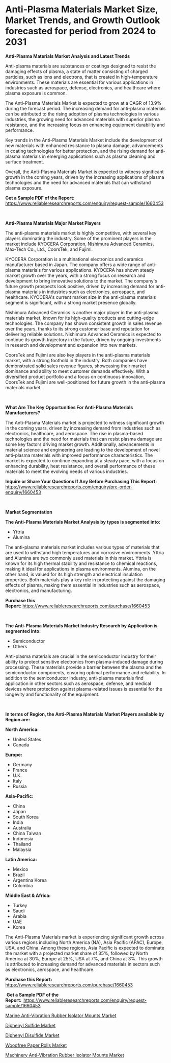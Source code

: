 <p><h1>Anti-Plasma Materials Market Size, Market Trends, and Growth Outlook forecasted for period from 2024 to 2031</h1></p><p><strong>Anti-Plasma Materials Market Analysis and Latest Trends</strong></p>
<p><p>Anti-plasma materials are substances or coatings designed to resist the damaging effects of plasma, a state of matter consisting of charged particles, such as ions and electrons, that is created in high-temperature environments. These materials are essential for various applications in industries such as aerospace, defense, electronics, and healthcare where plasma exposure is common.</p><p>The Anti-Plasma Materials Market is expected to grow at a CAGR of 13.9% during the forecast period. The increasing demand for anti-plasma materials can be attributed to the rising adoption of plasma technologies in various industries, the growing need for advanced materials with superior plasma resistance, and the increasing focus on enhancing equipment durability and performance.</p><p>Key trends in the Anti-Plasma Materials Market include the development of new materials with enhanced resistance to plasma damage, advancements in coating technologies for better protection, and the rising demand for anti-plasma materials in emerging applications such as plasma cleaning and surface treatment.</p><p>Overall, the Anti-Plasma Materials Market is expected to witness significant growth in the coming years, driven by the increasing applications of plasma technologies and the need for advanced materials that can withstand plasma exposure.</p></p>
<p><strong>Get a Sample PDF of the Report:&nbsp;</strong> <a href="https://www.reliableresearchreports.com/enquiry/request-sample/1660453">https://www.reliableresearchreports.com/enquiry/request-sample/1660453</a></p>
<p>&nbsp;</p>
<p><strong>Anti-Plasma Materials Major Market Players</strong></p>
<p><p>The anti-plasma materials market is highly competitive, with several key players dominating the industry. Some of the prominent players in the market include KYOCERA Corporation, Nishimura Advanced Ceramics, Max-Tech Co., Ltd., CoorsTek, and Fujimi.</p><p>KYOCERA Corporation is a multinational electronics and ceramics manufacturer based in Japan. The company offers a wide range of anti-plasma materials for various applications. KYOCERA has shown steady market growth over the years, with a strong focus on research and development to bring innovative solutions to the market. The company's future growth prospects look positive, driven by increasing demand for anti-plasma materials in industries such as electronics, aerospace, and healthcare. KYOCERA's current market size in the anti-plasma materials segment is significant, with a strong market presence globally.</p><p>Nishimura Advanced Ceramics is another major player in the anti-plasma materials market, known for its high-quality products and cutting-edge technologies. The company has shown consistent growth in sales revenue over the years, thanks to its strong customer base and reputation for delivering reliable solutions. Nishimura Advanced Ceramics is expected to continue its growth trajectory in the future, driven by ongoing investments in research and development and expansion into new markets.</p><p>CoorsTek and Fujimi are also key players in the anti-plasma materials market, with a strong foothold in the industry. Both companies have demonstrated solid sales revenue figures, showcasing their market dominance and ability to meet customer demands effectively. With a diversified product portfolio and a focus on continuous innovation, CoorsTek and Fujimi are well-positioned for future growth in the anti-plasma materials market.</p></p>
<p>&nbsp;</p>
<p><strong>What Are The Key Opportunities For Anti-Plasma Materials Manufacturers?</strong></p>
<p><p>The Anti-Plasma Materials market is projected to witness significant growth in the coming years, driven by increasing demand from industries such as electronics, healthcare, and aerospace. The rise in plasma-based technologies and the need for materials that can resist plasma damage are some key factors driving market growth. Additionally, advancements in material science and engineering are leading to the development of novel anti-plasma materials with improved performance characteristics. The market is expected to continue expanding at a steady pace, with a focus on enhancing durability, heat resistance, and overall performance of these materials to meet the evolving needs of various industries.</p></p>
<p><strong>Inquire or Share Your Questions If Any Before Purchasing This Report:</strong> <a href="https://www.reliableresearchreports.com/enquiry/pre-order-enquiry/1660453">https://www.reliableresearchreports.com/enquiry/pre-order-enquiry/1660453</a></p>
<p>&nbsp;</p>
<p><strong>Market Segmentation</strong></p>
<p><strong>The Anti-Plasma Materials Market Analysis by types is segmented into:</strong></p>
<p><ul><li>Yttria</li><li>Alumina</li></ul></p>
<p><p>The anti-plasma materials market includes various types of materials that are used to withstand high temperatures and corrosive environments. Yttria and Alumina are two commonly used materials in this market. Yttria is known for its high thermal stability and resistance to chemical reactions, making it ideal for applications in plasma environments. Alumina, on the other hand, is valued for its high strength and electrical insulation properties. Both materials play a key role in protecting against the damaging effects of plasma, making them essential in industries such as aerospace, electronics, and manufacturing.</p></p>
<p><strong>Purchase this Report:&nbsp;</strong><a href="https://www.reliableresearchreports.com/purchase/1660453">https://www.reliableresearchreports.com/purchase/1660453</a></p>
<p>&nbsp;</p>
<p><strong>The Anti-Plasma Materials Market Industry Research by Application is segmented into:</strong></p>
<p><ul><li>Semiconductor</li><li>Others</li></ul></p>
<p><p>Anti-plasma materials are crucial in the semiconductor industry for their ability to protect sensitive electronics from plasma-induced damage during processing. These materials provide a barrier between the plasma and the semiconductor components, ensuring optimal performance and reliability. In addition to the semiconductor industry, anti-plasma materials find application in other sectors such as aerospace, defense, and medical devices where protection against plasma-related issues is essential for the longevity and functionality of the equipment.</p></p>
<p>&nbsp;</p>
<p><strong>In terms of Region, the Anti-Plasma Materials Market Players available by Region are:</strong></p>
<p>
    <p> <strong> North America: </strong>
        <ul>
            <li>United States</li>
            <li>Canada</li>
        </ul>
        </p> 
    <p> <strong> Europe: </strong>
        <ul>
            <li>Germany</li>
            <li>France</li>
            <li>U.K.</li>
            <li>Italy</li>
            <li>Russia</li>
        </ul>
        </p> 
    <p> <strong> Asia-Pacific: </strong>
        <ul>
            <li>China</li>
            <li>Japan</li>
            <li>South Korea</li>
            <li>India</li>
            <li>Australia</li>
            <li>China Taiwan</li>
            <li>Indonesia</li>
            <li>Thailand</li>
            <li>Malaysia</li>
        </ul>
        </p> 
    <p> <strong> Latin America: </strong>
        <ul>
            <li>Mexico</li>
            <li>Brazil</li>
            <li>Argentina Korea</li>
            <li>Colombia</li>
        </ul>
        </p> 
    <p> <strong> Middle East & Africa: </strong>
        <ul>
            <li>Turkey</li>
            <li>Saudi</li>
            <li>Arabia</li>
            <li>UAE</li>
            <li>Korea</li>
        </ul>
    </p>
    </p>
<p><p>The Anti-Plasma Materials market is experiencing significant growth across various regions including North America (NA), Asia Pacific (APAC), Europe, USA, and China. Among these regions, Asia Pacific is expected to dominate the market with a projected market share of 35%, followed by North America at 30%, Europe at 25%, USA at 7%, and China at 3%. This growth is attributed to increasing demand for advanced materials in sectors such as electronics, aerospace, and healthcare.</p></p>
<p><strong>Purchase this Report: </strong><a href="https://www.reliableresearchreports.com/purchase/1660453">https://www.reliableresearchreports.com/purchase/1660453</a></p>
<p>&nbsp;<strong>Get a Sample PDF of the Report:&nbsp;&nbsp;</strong><a href="https://www.reliableresearchreports.com/enquiry/request-sample/1660453">https://www.reliableresearchreports.com/enquiry/request-sample/1660453</a></p>
<p><strong></strong></p>
<p><p><a href="https://silk-columnist-571.notion.site/Marine-Anti-Vibration-Rubber-Isolator-Mounts-Market-Size-Focuses-on-Market-Dynamics-In-Depth-Analys-9e77bc2e369e4f51b697ba9f3d2b7b15">Marine Anti-Vibration Rubber Isolator Mounts Market</a></p><p><a href="https://view.publitas.com/reportprime-1/diphenyl-sulfide-market-size-market-share-and-global-market-analysis-report-2024-2031/">Diphenyl Sulfide Market</a></p><p><a href="https://view.publitas.com/reportprime-1/diphenyl-disulfide-market-research-report-reveals-the-latest-trends-and-opportunities-of-this-market-for-period-from-2024-2031/">Diphenyl Disulfide Market</a></p><p><a href="https://unruly-ladybug-44b.notion.site/Woodfree-Paper-Rolls-Market-with-the-goal-of-estimating-the-market-size-and-future-growth-potential--bf8245e2101444758e8f8b50c020fa04">Woodfree Paper Rolls Market</a></p><p><a href="https://cat-emmental-94b.notion.site/Machinery-Anti-Vibration-Rubber-Isolator-Mounts-Market-Size-Share-Trends-Analysis-Report-By-Mater-ea70b3f4638c41f1b1f2b7ea252efc09">Machinery Anti-Vibration Rubber Isolator Mounts Market</a></p></p>